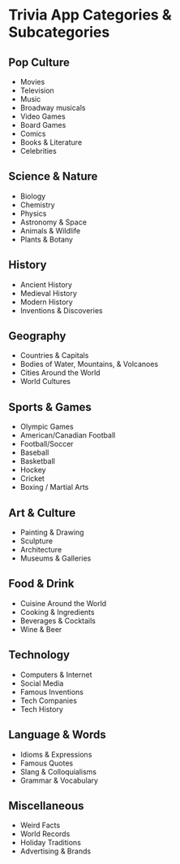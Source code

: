 # Trivia App Categories & Subcategories

## Pop Culture
- Movies
- Television
- Music
- Broadway musicals
- Video Games
- Board Games
- Comics
- Books & Literature
- Celebrities

## Science & Nature
- Biology
- Chemistry
- Physics
- Astronomy & Space
- Animals & Wildlife
- Plants & Botany

## History
- Ancient History
- Medieval History
- Modern History
- Inventions & Discoveries

## Geography
- Countries & Capitals
- Bodies of Water, Mountains, & Volcanoes
- Cities Around the World
- World Cultures

## Sports & Games
- Olympic Games
- American/Canadian Football
- Football/Soccer
- Baseball
- Basketball
- Hockey
- Cricket
- Boxing / Martial Arts

## Art & Culture
- Painting & Drawing
- Sculpture
- Architecture
- Museums & Galleries

## Food & Drink
- Cuisine Around the World
- Cooking & Ingredients
- Beverages & Cocktails
- Wine & Beer

## Technology
- Computers & Internet
- Social Media
- Famous Inventions
- Tech Companies
- Tech History

## Language & Words
- Idioms & Expressions
- Famous Quotes
- Slang & Colloquialisms
- Grammar & Vocabulary

## Miscellaneous
- Weird Facts
- World Records
- Holiday Traditions
- Advertising & Brands
